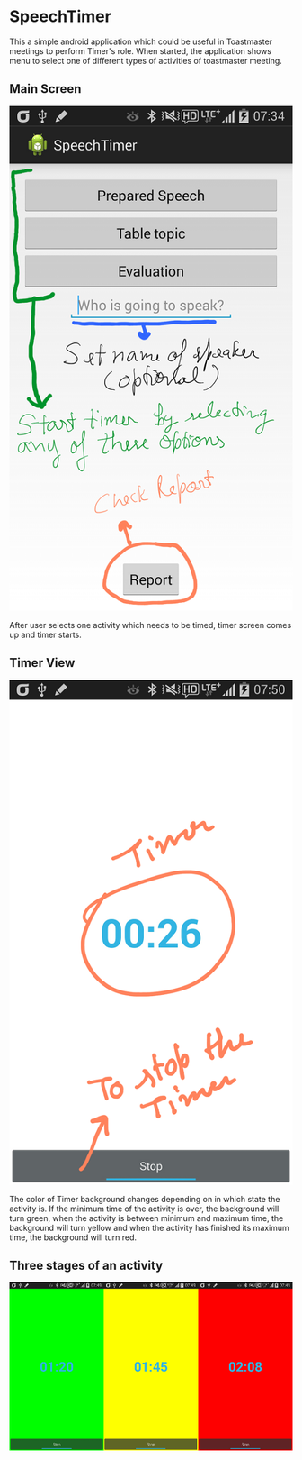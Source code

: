 SpeechTimer
===========

This a simple android application which could be useful in Toastmaster meetings to perform Timer's role.
When started, the application shows menu to select one of different types of activities of toastmaster meeting.

Main Screen
-----------

![](https://github.com/devendra020280/SpeechTimer/blob/master/screenshots/Screenshots_2014-08-13-07-44-13.png)


After user selects one activity which needs to be timed, timer screen comes up and timer starts.

Timer View
----------

![](https://github.com/devendra020280/SpeechTimer/blob/master/screenshots/Screenshots_2014-08-13-07-51-18.png)


The color of Timer background changes depending on in which state the activity is. If the minimum time of the activity is over, the background will turn green, when the activity is between minimum and maximum time, the background will turn yellow and when the activity has finished its maximum time, the background will turn red.


Three stages of an activity
---------------------------

![](https://github.com/devendra020280/SpeechTimer/blob/master/screenshots/threestages.png)
